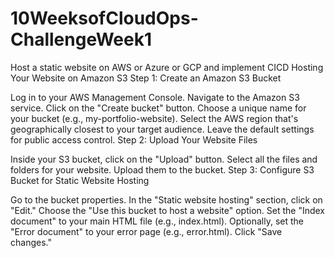 # 10WeeksofCloudOps-ChallengeWeek1
Host a static website on AWS or Azure or GCP and implement CICD
Hosting Your Website on Amazon S3
Step 1: Create an Amazon S3 Bucket

Log in to your AWS Management Console.
Navigate to the Amazon S3 service.
Click on the "Create bucket" button.
Choose a unique name for your bucket (e.g., my-portfolio-website).
Select the AWS region that's geographically closest to your target audience.
Leave the default settings for public access control.
Step 2: Upload Your Website Files

Inside your S3 bucket, click on the "Upload" button.
Select all the files and folders for your website.
Upload them to the bucket.
Step 3: Configure S3 Bucket for Static Website Hosting

Go to the bucket properties.
In the "Static website hosting" section, click on "Edit."
Choose the "Use this bucket to host a website" option.
Set the "Index document" to your main HTML file (e.g., index.html).
Optionally, set the "Error document" to your error page (e.g., error.html).
Click "Save changes."
